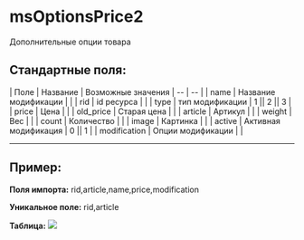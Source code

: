 # msOptionsPrice2

Дополнительные опции товара

## Стандартные поля:

| Поле |  Название | Возможные значения
| -- | -- |
| name | Название модификации | |
| rid | id ресурса | |
| type | тип модификации | 1 \|\| 2 \|\| 3 |
| price | Цена | | 
| old_price | Старая цена | |
| article | Артикул | |
| weight | Вес | |
| count | Количество | |
| image | Картинка | |
| active | Активная модификация | 0 \|\| 1 |
| modification | Опции модификации | |

***

## Пример:

**Поля импорта:**
rid,article,name,price,modification

**Уникальное поле:**
rid,article

**Таблица:**
![](https://file.modx.pro/files/0/5/a/05a0e708fd2ff5baa6b40ba49b209362.jpg)